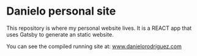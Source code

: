 # Danielo personal site

This repository is where my personal website lives.
It is a REACT app that uses Gatsby to generate an static website.

You can see the compiled running site at: www.danielorodriguez.com
